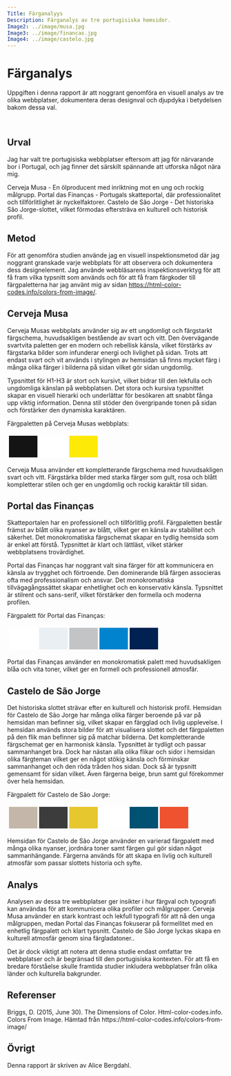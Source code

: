 ```yaml
---
Title: Färganalyys
Description: Färganalys av tre portugisiska hemsidor.
Image2: ../image/musa.jpg
Image3: ../image/financas.jpg
Image4: ../image/castelo.jpg
---
```


<div class="text-box box1full">
<h1>Färganalys</h1>

Uppgiften i denna rapport är att noggrant genomföra en visuell analys av tre olika webbplatser, dokumentera deras designval och djupdyka i betydelsen bakom dessa val.

<br>
<h2> </h2>
<h2>Urval</h2>

Jag har valt tre portugisiska webbplatser eftersom att jag för närvarande bor i Portugal, och jag finner det särskilt spännande att utforska något nära mig.

Cerveja Musa - En ölproducent med inriktning mot en ung och rockig målgrupp.
Portal das Finanças - Portugals skatteportal, där professionalitet och tillförlitlighet är nyckelfaktorer.
Castelo de São Jorge - Det historiska São Jorge-slottet, vilket förmodas eftersträva en kulturell och historisk profil.

<h2> </h2>
<h2>Metod</h2>

För att genomföra studien använde jag en visuell inspektionsmetod där jag noggrant granskade varje webbplats för att observera och dokumentera dess designelement. Jag använde webbläsarens inspektionsverktyg för att få fram vilka typsnitt som används och för att få fram färgkoder till färgpaletterna har jag använt mig av sidan https://html-color-codes.info/colors-from-image/.
</div>

<div class="right-box text-box box4">
<h2>Cerveja Musa</h2>

Cerveja Musas webbplats använder sig av ett ungdomligt och färgstarkt färgschema, huvudsakligen bestående av svart och vitt. Den övervägande svartvita paletten ger en modern och rebellisk känsla, vilket förstärks av färgstarka bilder som infunderar energi och livlighet på sidan. Trots att endast svart och vit används i stylingen av hemsidan så finns mycket färg i många olika färger i bilderna på sidan vilket gör sidan ungdomlig.

Typsnittet för H1-H3 är stort och kursivt, vilket bidrar till den lekfulla och ungdomliga känslan på webbplatsen. Det stora och kursiva typsnittet skapar en visuell hierarki och underlättar för besökaren att snabbt fånga upp viktig information. Denna stil stöder den övergripande tonen på sidan och förstärker den dynamiska karaktären.

Färgpaletten på Cerveja Musas webbplats:
<table style="border-spacing: 4px; border-collapse: separate">
<tr>
<td style="height: 50px; width: 50px; background-color: #141414">
<td style="height: 50px; width: 50px; background-color: #FFFFFF">
<td style="height: 50px; width: 50px; background-color: #FDEA06">
</tr>
</table>
Cerveja Musa använder ett kompletterande färgschema med huvudsakligen svart och vitt. Färgstärka bilder med starka färger som gult, rosa och blått kompletterar stilen och ger en ungdomlig och rockig karaktär till sidan.
</div>

<div class="left-box text-box box5">
<h2>Portal das Finanças</h2>
Skatteportalen har en professionell och tillförlitlig profil. Färgpaletten består främst av blått olika nyanser av blått, vilket ger en känsla av stabilitet och säkerhet. Det monokromatiska färgschemat skapar en tydlig hemsida som är enkel att förstå. Typsnittet är klart och lättläst, vilket stärker webbplatsens trovärdighet.

Portal das Finanças har noggrant valt sina färger för att kommunicera en känsla av trygghet och förtroende. Den dominerande blå färgen associeras ofta med professionalism och ansvar. Det monokromatiska tillvägagångssättet skapar enhetlighet och en konservativ känsla. Typsnittet är stilrent och sans-serif, vilket förstärker den formella och moderna profilen.

Färgpalett för Portal das Finanças:
<table style="border-spacing: 4px; border-collapse: separate">
<tr>
<td style="height: 50px; width: 50px; background-color: #FFFFFF">
<td style="height: 50px; width: 50px; background-color: #E9EFF2">
<td style="height: 50px; width: 50px; background-color: #C3C4C5">
<td style="height: 50px; width: 50px; background-color: #0184CD">
<td style="height: 50px; width: 50px; background-color: #002151">
</tr>
</table>
Portal das Finanças använder en monokromatisk palett med huvudsakligen blåa och vita toner, vilket ger en formell och professionell atmosfär.
</div>

<div class="right-box text-box box8">
<h2>Castelo de São Jorge</h2>
Det historiska slottet strävar efter en kulturell och historisk profil. Hemsidan för Castelo de São Jorge har många olika färger beroende på var på hemsidan man befinner sig, vilket skapar en färgglad och livlig upplevelse. I hemsidan används stora bilder för att visualisera slottet och det färgpaletten på den flik man befinner sig på matchar bilderna. Det kompletterande färgschemat ger en harmonisk känsla. Typsnittet är tydligt och passar sammanhanget bra. Dock har nästan alla olika flikar och sidor i hemsidan olika färgteman vilket ger en något stökig känsla och förminskar sammanhanget och den röda tråden hos sidan. Dock så är typsnitt gemensamt för sidan vilket. Även färgerna beige, brun samt gul förekommer över hela hemsidan.

Färgpalett för Castelo de São Jorge:
<table style="border-spacing: 4px; border-collapse: separate">
<tr>
<td style="height: 50px; width: 50px; background-color: #C4B7A9">
<td style="height: 50px; width: 50px; background-color: #3C3C3C">
<td style="height: 50px; width: 50px; background-color: #E6C72E">
<td style="height: 50px; width: 50px; background-color: #FFFFFF">
<td style="height: 50px; width: 50px; background-color: #005172">
<td style="height: 50px; width: 50px; background-color: #ED532F">
</tr>
</table>
Hemsidan för Castelo de São Jorge använder en varierad färgpalett med många olika nyanser, jordnära toner samt färgen gul gör sidan något sammanhängande. Färgerna används för att skapa en livlig och kulturell atmosfär som passar slottets historia och syfte.
</div>

<div class="left-box text-box box9full">
<h2>Analys</h2>
Analysen av dessa tre webbplatser ger insikter i hur färgval och typografi kan användas för att kommunicera olika profiler och målgrupper. Cerveja Musa använder en stark kontrast och lekfull typografi för att nå den unga målgruppen, medan Portal das Finanças fokuserar på formellitet med en enhetlig färgpalett och klart typsnitt. Castelo de São Jorge lyckas skapa en kulturell atmosfär genom sina färgladatoner..

Det är dock viktigt att notera att denna studie endast omfattar tre webbplatser och är begränsad till den portugisiska kontexten. För att få en bredare förståelse skulle framtida studier inkludera webbplatser från olika länder och kulturella bakgrunder.

<h2> </h2>
<h2>Referenser</h2>
Briggs, D. (2015, June 30). The Dimensions of Color.
Html-color-codes.info. Colors From Image. Hämtad från https://html-color-codes.info/colors-from-image/

<h2> </h2>
<h2>Övrigt</h2>
Denna rapport är skriven av Alice Bergdahl.
</div>